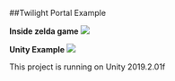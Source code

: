 ##Twilight Portal Example

**Inside zelda game**
![](zeldaoriginalportal.gif)

**Unity Example**
![](zeldaportal.gif)

This project is running on Unity 2019.2.01f
